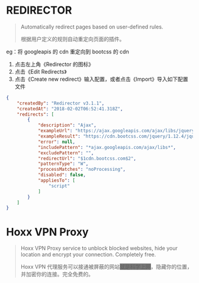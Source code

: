 # REDIRECTOR

> Automatically redirect pages based on user-defined rules.
>
> 根据用户定义的规则自动重定向页面的插件。

eg：将 googleapis 的 cdn 重定向到 bootcss 的 cdn

1.  点击左上角《Redirector 的图标》
2.  点击《Edit Redirects》
3.  点击《Create  new redirect》输入配置，或者点击《Import》导入如下配置文件

```json
{
    "createdBy": "Redirector v3.1.1",
    "createdAt": "2018-02-02T06:52:41.318Z",
    "redirects": [
        {
            "description": "Ajax",
            "exampleUrl": "https://ajax.googleapis.com/ajax/libs/jquery/1.12.4/jquery.min.js",
            "exampleResult": "https://cdn.bootcss.com/jquery/1.12.4/jquery.min.js",
            "error": null,
            "includePattern": "*ajax.googleapis.com/ajax/libs*",
            "excludePattern": "",
            "redirectUrl": "$1cdn.bootcss.com$2",
            "patternType": "W",
            "processMatches": "noProcessing",
            "disabled": false,
            "appliesTo": [
                "script"
            ]
        }
    ]
}
```

# Hoxx VPN Proxy

> Hoxx VPN Proxy service to unblock blocked websites, hide your location and encrypt your connection. Completely free.
>
> Hoxx VPN 代理服务可以接通被屏蔽的网站<span style="background:#777">就是科学上网</span>，隐藏你的位置，并加密你的连接。完全免费的。
